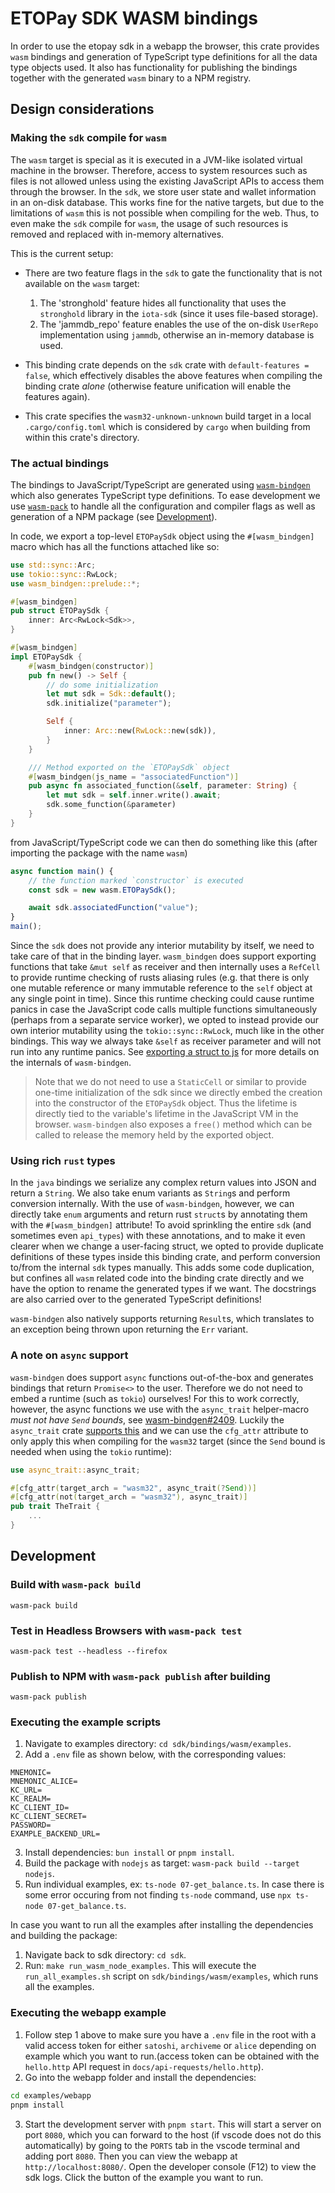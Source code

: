 # ETOPay SDK WASM bindings

In order to use the etopay sdk in a webapp the browser, this crate provides `wasm` bindings and generation of TypeScript type definitions for all the data type objects used.
It also has functionality for publishing the bindings together with the generated `wasm` binary to a NPM registry.

## Design considerations

### Making the `sdk` compile for `wasm`

The `wasm` target is special as it is executed in a JVM-like isolated virtual machine in the browser. Therefore, access to system resources such as files is not allowed unless using the existing JavaScript APIs to
access them through the browser. In the `sdk`, we store user state and wallet information in an on-disk database. This works fine for the native targets, but due to the limitations of `wasm` this is not possible when
compiling for the web. Thus, to even make the `sdk` compile for `wasm`, the usage of such resources is removed and replaced with in-memory alternatives.

This is the current setup:

- There are two feature flags in the `sdk` to gate the functionality that is not available on the `wasm` target:
  1. The 'stronghold' feature hides all functionality that uses the `stronghold` library in the `iota-sdk` (since it uses file-based storage).
  2. The 'jammdb_repo' feature enables the use of the on-disk `UserRepo` implementation using `jammdb`, otherwise an in-memory database is used.

- This binding crate depends on the `sdk` crate with `default-features = false`, which effectively disables the above features when compiling the binding crate _alone_
  (otherwise feature unification will enable the features again).

- This crate specifies the `wasm32-unknown-unknown` build target in a local `.cargo/config.toml` which is considered by `cargo` when building from within this crate's directory.

### The actual bindings
The bindings to JavaScript/TypeScript are generated using [`wasm-bindgen`](https://github.com/rustwasm/wasm-bindgen) which also generates TypeScript type definitions.
To ease development we use [`wasm-pack`](https://github.com/rustwasm/wasm-pack) to handle all the configuration and compiler flags as well as generation of a NPM package (see [Development](#development)).

In code, we export a top-level `ETOPaySdk` object  using the `#[wasm_bindgen]` macro which has all the functions attached like so:
```rust
use std::sync::Arc;
use tokio::sync::RwLock;
use wasm_bindgen::prelude::*;

#[wasm_bindgen]
pub struct ETOPaySdk {
    inner: Arc<RwLock<Sdk>>,
}

#[wasm_bindgen]
impl ETOPaySdk {
    #[wasm_bindgen(constructor)]
    pub fn new() -> Self {
        // do some initialization
        let mut sdk = Sdk::default();
        sdk.initialize("parameter");

        Self {
            inner: Arc::new(RwLock::new(sdk)),
        }
    }

    /// Method exported on the `ETOPaySdk` object
    #[wasm_bindgen(js_name = "associatedFunction")]
    pub async fn associated_function(&self, parameter: String) {
        let mut sdk = self.inner.write().await;
        sdk.some_function(&parameter)
    }
}
```

from JavaScript/TypeScript code we can then do something like this (after importing the package with the name `wasm`)
```typescript
async function main() {
    // the function marked `constructor` is executed
    const sdk = new wasm.ETOPaySdk();

    await sdk.associatedFunction("value");
}
main();
```

Since the `sdk` does not provide any interior mutability by itself, we need to take care of that in the binding layer.
`wasm_bindgen` does support exporting functions that take `&mut self` as receiver and then internally uses a `RefCell` to
provide runtime checking of rusts aliasing rules (e.g. that there is only one mutable reference or many immutable reference to the `self`
object at any single point in time). Since this runtime checking could cause runtime panics in case the JavaScript code calls multiple functions
simultaneously (perhaps from a separate service worker), we opted to instead provide our own interior mutability
using the `tokio::sync::RwLock`, much like in the other bindings. This way we always take `&self` as receiver parameter
and will not run into any runtime panics. See [exporting a struct to js](https://rustwasm.github.io/wasm-bindgen/contributing/design/exporting-rust-struct.html?highlight=free#exporting-a-struct-to-js)
for more details on the internals of `wasm-bindgen`.

> Note that we do not need to use a `StaticCell` or similar to provide one-time initialization of the sdk since we directly
> embed the creation into the constructor of the `ETOPaySdk` object. Thus the lifetime is directly tied to the
> variable's lifetime in the JavaScript VM in the browser. `wasm-bindgen` also exposes a `free()` method which can be called
> to release the memory held by the exported object.

### Using rich `rust` types

In the `java` bindings we serialize any complex return values into JSON and return a `String`. We also take enum variants as `String`s and perform conversion internally.
With the use of `wasm-bindgen`, however, we can directly take `enum` arguments and return rust `struct`s by annotating them with the `#[wasm_bindgen]` attribute!
To avoid sprinkling the entire `sdk` (and sometimes even `api_types`) with these annotations, and to make it even clearer when we change a user-facing struct, we
opted to provide duplicate definitions of these types inside this binding crate, and perform conversion to/from the internal `sdk` types manually.
This adds some code duplication, but confines all `wasm` related code into the binding crate directly and we have the option to rename the generated types
if we want. The docstrings are also carried over to the generated TypeScript definitions!

`wasm-bindgen` also natively supports returning `Result`s, which translates to an exception being thrown upon returning the `Err` variant.


### A note on `async` support
`wasm-bindgen` does support `async` functions out-of-the-box and generates bindings that return `Promise<>` to the user. Therefore we do not need
to embed a runtime (such as `tokio`) ourselves! For this to work correctly, however, the async functions we use with the `async_trait` helper-macro
_must not have `Send` bounds_, see [wasm-bindgen#2409](https://github.com/rustwasm/wasm-bindgen/issues/2409 ). Luckily the `async_trait` crate
[supports this](https://github.com/dtolnay/async-trait/tree/master?tab=readme-ov-file#non-threadsafe-futures) and we can use
the `cfg_attr` attribute to only apply this when compiling for the `wasm32` target (since the `Send` bound is needed when using the `tokio` runtime):
```rust
use async_trait::async_trait;

#[cfg_attr(target_arch = "wasm32", async_trait(?Send))]
#[cfg_attr(not(target_arch = "wasm32"), async_trait)]
pub trait TheTrait {
    ...
}

```


## Development

### Build with `wasm-pack build`

```
wasm-pack build
```

### Test in Headless Browsers with `wasm-pack test`

```
wasm-pack test --headless --firefox
```

### Publish to NPM with `wasm-pack publish` after building

```
wasm-pack publish
```

### Executing the example scripts
1. Navigate to examples directory: `cd sdk/bindings/wasm/examples`.
2. Add a `.env` file as shown below, with the corresponding values:
```
MNEMONIC=
MNEMONIC_ALICE=
KC_URL=
KC_REALM=
KC_CLIENT_ID=
KC_CLIENT_SECRET=
PASSWORD=
EXAMPLE_BACKEND_URL=
```
3. Install dependencies: `bun install` or `pnpm install`.
4. Build the package with `nodejs` as target: `wasm-pack build --target nodejs`.
5. Run individual examples, ex: `ts-node 07-get_balance.ts`. In case there is some error occuring from not finding `ts-node` command, use `npx ts-node 07-get_balance.ts`.

In case you want to run all the examples after installing the dependencies and building the package:
1. Navigate back to sdk directory: `cd sdk`.
2. Run: `make run_wasm_node_examples`. This will execute the `run_all_examples.sh` script on `sdk/bindings/wasm/examples`, which runs all the examples.

### Executing the webapp example

1. Follow step 1 above to make sure you have a `.env` file in the root with a valid access token for either `satoshi`, `archiveme` or `alice` depending on example which you want to run.(access token can be obtained with the `hello.http` API request in `docs/api-requests/hello.http`).
2. Go into the webapp folder and install the dependencies:
  ```bash
  cd examples/webapp
  pnpm install
  ```
3. Start the development server with `pnpm start`. This will start a server on port `8080`, which you can forward to the host (if vscode does not do this automatically)
   by going to the `PORTS` tab in the vscode terminal and adding port `8080`. Then you can view the webapp at `http://localhost:8080/`. Open the developer console (F12)
   to view the sdk logs. Click the button of the example you want to run.
